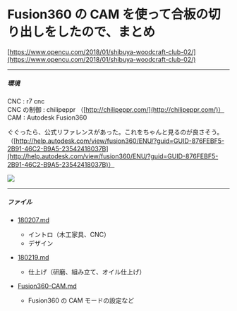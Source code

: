 # Fusion360 の CAM を使って合板の切り出しをしたので、まとめ  

[https://www.opencu.com/2018/01/shibuya-woodcraft-club-02/](https://www.opencu.com/2018/01/shibuya-woodcraft-club-02/)  


---  


##### 環境  

CNC : r7 cnc  
CNC の制御 : chilipeppr （[http://chilipeppr.com/](http://chilipeppr.com/)）  
CAM : Autodesk Fusion360  

ぐぐったら、公式リファレンスがあった。これをちゃんと見るのが良さそう。  
（[http://help.autodesk.com/view/fusion360/ENU/?guid=GUID-876FEBF5-2B91-46C2-B9A5-23542418037B](http://help.autodesk.com/view/fusion360/ENU/?guid=GUID-876FEBF5-2B91-46C2-B9A5-23542418037B)）  

[![](https://img.youtube.com/vi/DDYNxq84B_4/0.jpg)](https://www.youtube.com/watch?v=DDYNxq84B_4)



---  

##### ファイル  

- [180207.md](https://github.com/naysok/Study-CAM-Fusion360-CNC/blob/master/180207.md)  
  - イントロ（木工家具、CNC）  
  - デザイン  

- [180219.md](https://github.com/naysok/Study-CAM-Fusion360-CNC/blob/master/180219.md)  
  - 仕上げ（研磨、組み立て、オイル仕上げ）  

- [Fusion360-CAM.md](https://github.com/naysok/Study-CAM-Fusion360-CNC/blob/master/Fusion360-CAM.md)  
  - Fusion360 の CAM モードの設定など

